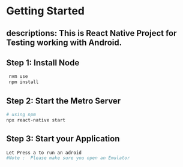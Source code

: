 # Getting Started

## descriptions: This is React Native Project for Testing working with Android.

## Step 1: Install Node

```bash
 nvm use
 npm install
```

## Step 2: Start the Metro Server

```bash
# using npm
npx react-native start
```

## Step 3: Start your Application

```bash
Let Press a to run an adroid
#Note :  Please make sure you open an Emulator
```
